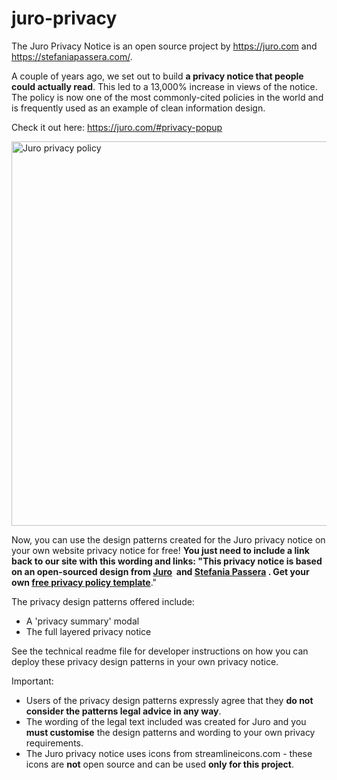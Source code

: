 # juro-privacy

The Juro Privacy Notice is an open source project by https://juro.com and https://stefaniapassera.com/. 

A couple of years ago, we set out to build <b>a privacy notice that people could actually read</b>. This led to a 13,000% increase in views of the notice. The policy is now one of the most commonly-cited policies in the world and is frequently used as an example of clean information design. 

Check it out here: https://juro.com/#privacy-popup

<img src="https://info.juro.com/hubfs/juro-privacy-policy-template-thumb-v2.png" alt="Juro privacy policy" width="644" height="615" />

Now, you can use the design patterns created for the Juro privacy notice on your own website privacy notice for free! <b>You just need to include a link back to our site with this wording and links: "This privacy notice is based on an open-sourced design from <a href="https://juro.com" target="_blank">Juro</a>&nbsp; and <a href="https://stefaniapassera.com" target="_blank">Stefania Passera</a>&nbsp;. Get your own <a href="https://info.juro.com/privacy-policy-template" target="_blank">free privacy policy template</a></b>."

The privacy design patterns offered include:

- A 'privacy summary' modal
- The full layered privacy notice

See the technical readme file for developer instructions on how you can deploy these privacy design patterns in your own privacy notice.

Important: 

- Users of the privacy design patterns expressly agree that they <b>do not consider the patterns legal advice in any way</b>. 
- The wording of the legal text included was created for Juro and you <b>must customise</b> the design patterns and wording to your own privacy requirements. 
- The Juro privacy notice uses icons from streamlineicons.com - these icons are <b>not</b> open source and can be used <b>only for this project</b>.
